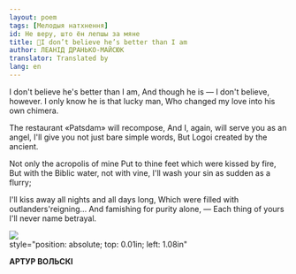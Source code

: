```yaml
---
layout: poem
tags: [Мелодыя натхнення]
id: Не веру, што ён лепшы за мяне
title: 🚧I don’t believe he’s better than I am
author: ЛЕАНІД ДРАНЬКО-МАЙСЮК
translator: Translated by 
lang: en
---
```



 
I don't believe he's better than I am, And though he is — I don't believe, however. I only know he is that lucky man, Who changed my love into his own chimera.

The restaurant «Patsdam» will recompose, And I, again, will serve you as an angel, I'll give you not just bare simple words, But Logoi created by the ancient.

Not only the acropolis of mine Put to thine feet which were kissed by fire, But with the Biblic water, not with vine, I'll wash your sin as sudden as a flurry;

I'll kiss away all nights and all days long, Which were filled with outlanders'reigning... And famishing for purity alone, — Each thing of yours I'll never name betrayal.

![](2022-%D0%9C%D1%96%D0%BD%D1%81%D0%BA-%D0%BB%D1%83%D1%87%D0%BD%D0%B0%D1%81%D1%86%D1%8C-%D0%BC%D1%96%D0%BA%D0%BE%D0%BB%D0%B0-%D0%BC%D1%8F%D1%82%D0%BB%D1%96%D1%86%D0%BA%D1%96_html_7521cb1038a88d51.jpg)  
style="position: absolute; top: 0.01in; left: 1.08in"

**АРТУР ВОЛЬСКІ**
